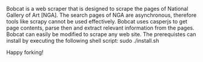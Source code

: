 Bobcat is a web scraper that is designed to scrape the pages of National Gallery of Art [NGA]. The search pages of NGA are asynchronous, therefore tools like scrapy cannot be used effectively. Bobcat uses casperjs to get page contents, parse then and extract relevant information from the pages. Bobcat can easily be modified to scrape any web site. The prerequistes can install by executing the following shell script:
	sudo ./install.sh
	
Happy forking!

